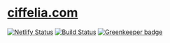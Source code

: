 # [ciffelia.com](https://ciffelia.com/)
[![Netlify Status](https://api.netlify.com/api/v1/badges/6f4f927a-b96d-4980-9426-f622e49d5d19/deploy-status)](https://app.netlify.com/sites/ciffelia/deploys)
[![Build Status](https://travis-ci.org/ciffelia/ciffelia.com.svg?branch=master)](https://travis-ci.org/ciffelia/ciffelia.com)
[![Greenkeeper badge](https://badges.greenkeeper.io/ciffelia/ciffelia.com.svg)](https://greenkeeper.io/)
